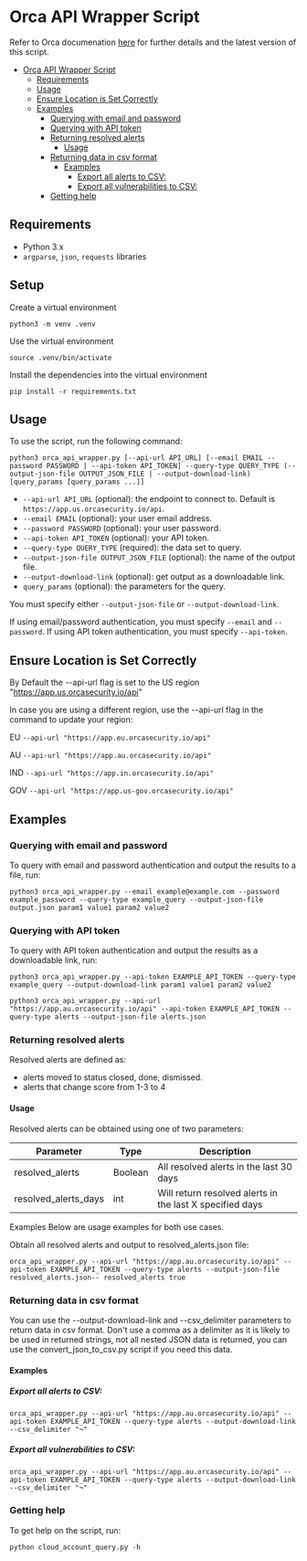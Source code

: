 # Orca API Wrapper Script

Refer to Orca documenation [here](https://docs.orcasecurity.io/docs/detailed-query-api-examples) for further details and the latest version of this script.

- [Orca API Wrapper Script](#orca-api-wrapper-script)
  - [Requirements](#requirements)
  - [Usage](#usage)
  - [Ensure Location is Set Correctly](#ensure-location-is-set-correctly)
  - [Examples](#examples)
    - [Querying with email and password](#querying-with-email-and-password)
    - [Querying with API token](#querying-with-api-token)
    - [Returning resolved alerts](#returning-resolved-alerts)
      - [Usage](#usage-1)
    - [Returning data in csv format](#returning-data-in-csv-format)
      - [Examples](#examples-1)
        - [Export all alerts to CSV:](#export-all-alerts-to-csv)
        - [Export all vulnerabilities to CSV:](#export-all-vulnerabilities-to-csv)
    - [Getting help](#getting-help)


## Requirements

- Python 3.x
- `argparse`, `json`, `requests` libraries

## Setup

Create a virtual environment
```
python3 -m venv .venv
```

Use the virtual environment
```
source .venv/bin/activate
```

Install the dependencies into the virtual environment
```
pip install -r requirements.txt
```

## Usage

To use the script, run the following command:

`
python3 orca_api_wrapper.py [--api-url API_URL] [--email EMAIL --password PASSWORD | --api-token API_TOKEN] --query-type QUERY_TYPE (--output-json-file OUTPUT_JSON_FILE | --output-download-link) [query_params [query_params ...]]
`


- `--api-url API_URL` (optional): the endpoint to connect to. Default is `https://app.us.orcasecurity.io/api`.
- `--email EMAIL` (optional): your user email address.
- `--password PASSWORD` (optional): your user password.
- `--api-token API_TOKEN` (optional): your API token.
- `--query-type QUERY_TYPE` (required): the data set to query.
- `--output-json-file OUTPUT_JSON_FILE` (optional): the name of the output file.
- `--output-download-link` (optional): get output as a downloadable link.
- `query_params` (optional): the parameters for the query.

You must specify either `--output-json-file` or `--output-download-link`.

If using email/password authentication, you must specify `--email` and `--password`. If using API token authentication, you must specify `--api-token`.

## Ensure Location is Set Correctly
By Default the --api-url flag is set to the US region "https://app.us.orcasecurity.io/api"

In case you are using a different region, use the --api-url flag in the command to update your region:

EU
`
--api-url "https://app.eu.orcasecurity.io/api"
`

AU
`
--api-url "https://app.au.orcasecurity.io/api"
`

IND
`
--api-url "https://app.in.orcasecurity.io/api"
`

GOV
`
--api-url "https://app.us-gov.orcasecurity.io/api"
`

## Examples

### Querying with email and password

To query with email and password authentication and output the results to a file, run:

`
python3 orca_api_wrapper.py --email example@example.com --password example_password --query-type example_query --output-json-file output.json param1 value1 param2 value2
`


### Querying with API token

To query with API token authentication and output the results as a downloadable link, run:

`
python3 orca_api_wrapper.py --api-token EXAMPLE_API_TOKEN --query-type example_query --output-download-link param1 value1 param2 value2
`

`
python3 orca_api_wrapper.py --api-url "https://app.au.orcasecurity.io/api" --api-token EXAMPLE_API_TOKEN --query-type alerts --output-json-file alerts.json 
`

### Returning resolved alerts

Resolved alerts are defined as:

- alerts moved to status closed, done, dismissed.
- alerts that change score from 1-3 to 4

#### Usage
Resolved alerts can be obtained using one of two parameters:


| Parameter	            | Type	    | Description |
|---|---|---|
| resolved_alerts	    | Boolean	| All resolved alerts in the last 30 days |
| resolved_alerts_days	| int	    | Will return resolved alerts in the last X specified days |

Examples
Below are usage examples for both use cases.

Obtain all resolved alerts and output to resolved_alerts.json file:

`
orca_api_wrapper.py --api-url "https://app.au.orcasecurity.io/api" --api-token EXAMPLE_API_TOKEN --query-type alerts --output-json-file resolved_alerts.json-- resolved_alerts true
`
### Returning data in csv format

You can use the --output-download-link and --csv_delimiter parameters to return data in csv format. Don't use a comma as a delimiter as it is likely to be used in returned strings, not all nested JSON data is returned, you can use the convert_json_to_csv.py script if you need this data.

#### Examples

##### Export all alerts to CSV:

`
orca_api_wrapper.py --api-url "https://app.au.orcasecurity.io/api" --api-token EXAMPLE_API_TOKEN --query-type alerts --output-download-link --csv_delimiter "¬"
`

##### Export all vulnerabilities to CSV:

`
orca_api_wrapper.py --api-url "https://app.au.orcasecurity.io/api" --api-token EXAMPLE_API_TOKEN --query-type alerts --output-download-link --csv_delimiter "¬"
`

### Getting help

To get help on the script, run:

`
python cloud_account_query.py -h
`
